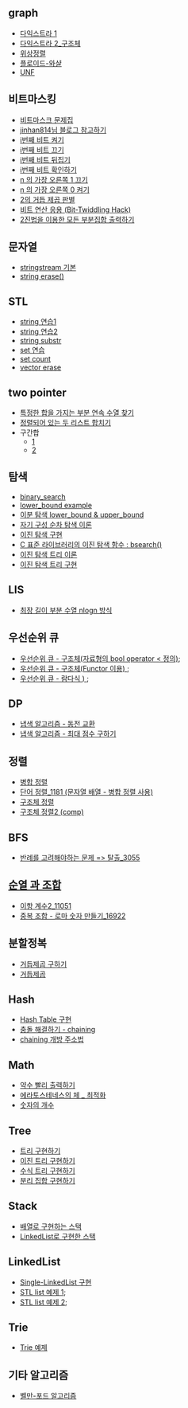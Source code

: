 ﻿
## graph

- [다익스트라 1](../inflearn/4.graph/80.cpp)
- [다익스트라 2_구조체](./80_2.cpp)
- [위상정렬](../inflearn/5.dp/topological.cpp)
- [플로이드-와샬](../dongbin/ch09/floyd.cpp)
- [UNF]()

## 비트마스킹

- [비트마스크 문제집](https://www.acmicpc.net/workbook/view/10005)
- [jinhan814님 블로그 참고하기](https://blog.naver.com/jinhan814/222624481044)
- [i번째 비트 켜기](../algorithm/bitmask/비트켜기.md)
- [i번째 비트 끄기](../algorithm/bitmask/비트끄기.md)
- [i번째 비트 뒤집기](../algorithm/bitmask/비트뒤집기.md)
- [i번째 비트 확인하기](../algorithm/bitmask/비트확인하기.md)
- [n 의 가장 오른쪽 1 끄기](../algorithm/bitmask/비트9.md)
- [n 의 가장 오른쪽 0 켜기](../algorithm/bitmask/비트10.md)
- [2의 거듭 제곱 판별](../algorithm/bitmask/거듭제곱판별.md)
- [비트 연산 응용 (Bit-Twiddling Hack)](../algorithm/bitmask/비트11.md)
- [2진법을 이용한 모든 부분집합 출력하기](../algorithm/bitmask/subset.cpp)


## 문자열

- [stringstream 기본](../good/string/stringstream.cpp)
- [string erase()](../good/string/erase.cpp)

## STL

- [string 연습1](../practice/01/stringEx.cpp)
- [string 연습2](../practice/01/stringEX2.cpp)
- [string substr](../practice/01/substr.cpp)
- [set 연습](../practice/01/setEx.cpp)
- [set count](../good/set/set_c.cpp)
- [vector erase](../good/vector/erase.cpp)

## two pointer

- [특정한 합을 가지는 부분 연속 수열 찾기](../dongbin/etc/twopointer1.cpp)
- [정렬되어 있는 두 리스트 합치기](../dongbin/etc/towpointer2.cpp)
- 구간합
  - [1](../dongbin/etc/prefix_sum.cpp)
  - [2](../dongbin/etc/prefix_sum2.cpp)

## 탐색

- [binary_search ](../baaaaakingdog/0x18_binary/1920_1.cpp)
- [lower_bound example](../good/lower_ex.cpp)
- [이분 탐색 lower_bound & upper_bound](../good/lu.md)
- [자기 구성 순차 탐색 이론](../algorithm/chapter06_search/탐색.md)
- [이진 탐색 구현](../algorithm/chapter06_search/BinarySearch.cpp)
- [C 표준 라이브러리의 이진 탐색 함수 : bsearch()](../algorithm/chapter06_search/BinarySearch2.cpp)
- [이진 탐색 트리 이론](../algorithm/chapter06_search/이진탐색트리.md)
- [이진 탐색 트리 구현](../algorithm/chapter06_search/BinarySearchTree.cpp)

## LIS

- [최장 길이 부분 수열 nlogn 방식](https://dyngina.tistory.com/16)

## 우선순위 큐

- [우선순위 큐 - 구조체(자료형의 bool operator < 정의)](../good/pq/pq1.cpp);
- [우선순위 큐 - 구조체(Functor 이용) ](../good/pq/pq2.cpp);
- [우선순위 큐 - 람다식 ) ](../good/pq/pq3.cpp);

## DP

- [냅색 알고리즘 - 동전 교환](../inflearn/5.dp/10.cpp)
- [냅색 알고리즘 - 최대 점수 구하기](../inflearn/5.dp/11.cpp)

## 정렬

- [병합 정렬](../algorithm/chapter12_divide_conquer/MergeSort.cpp)
- [단어 정렬_1181 (문자열 배열 - 병합 정렬 사용)](../solved/silver5/1181.cpp)
- [구조체 정렬](../practice/01/05.cpp)
- [구조체 정렬2 (comp)](../solved/silver5/5635.cpp)

## BFS
- [반례를 고려해야하는 문제 => 탈출_3055](../study/2022/week5/3055.cpp)

## [순열 과 조합](../good/순열과조합.md)

- [이항 계수2_11051](../baaaaakingdog/0x17_math/11051.cpp)
- [중복 조합 - 로마 숫자 만들기_16922](../study/2022/week5/16922.cpp)

## 분할정복

- [거듭제곱 구하기](../good/pow_.cpp)
- [거듭제곱](../solved/silver1/1629_1.cpp)
## Hash


- [Hash Table 구현](../algorithm/chapter08_hash/SimpleHashTable.cpp)
- [충돌 해결하기 - chaining](../algorithm/chapter08_hash/Chaining.cpp)
- [chaining  개방 주소법](../algorithm/chapter08_hash/OpenAddressing.cpp)

## Math

- [약수 빨리 출력하기](../solved/gold5/2981.cpp)
- [에라토스테네스의 체 _ 최적화](../baaaaakingdog/0x17_math/1929.cpp)
- [숫자의 개수](../inflearn/1.implement/12_1.cpp)

## Tree

- [트리 구현하기](../algorithm/chapter04_tree/Test_LCRSTree.c)
- [이진 트리 구현하기](../algorithm/chapter04_tree/SBT.c)
- [수식 트리 구현하기](../algorithm/chapter04_tree/ET.c)
- [분리 집합 구현하기](../algorithm/chapter04_tree/DisjointSet.c)

## Stack

- [배열로 구현하는 스택](../algorithm/chapter02_stack/ArrayStack.c)
- [LinkedList로 구현한 스택](../algorithm/chapter02_stack/LinkedListStack.cpp)

## LinkedList

- [Single-LinkedList 구현](../algorithm/chapter01_linkedList/test.c)
- [STL list  예제 1](../algorithm/chapter01_linkedList/list1.cpp);
- [STL list  예제 2](../algorithm/chapter01_linkedList/list2.cpp);

## Trie

- [Trie 예제](../algorithm/trie/trie2.cpp)

## 기타 알고리즘

- [벨만-포드 알고리즘](../inflearn/4.graph/벨만.md)